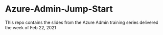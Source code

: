 # Azure-Admin-Jump-Start
This repo contains the slides from the Azure Admin training series delivered the week of Feb 22, 2021
